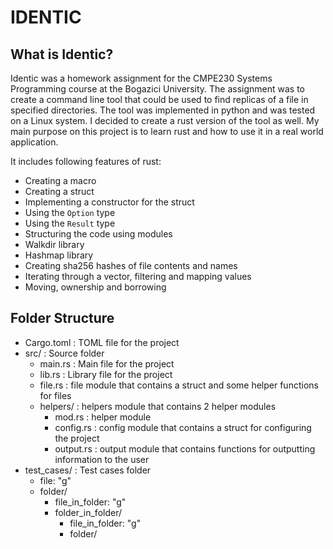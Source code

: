 # IDENTIC
## What is Identic?

Identic was a homework assignment for the CMPE230 Systems Programming course at the Bogazici University. The assignment was to create a command line tool that could be used to find replicas of a file in specified directories. The tool was implemented in python and was tested on a Linux system. I decided to create a rust version of the tool as well. My main purpose on this project is to learn rust and how to use it in a real world application. 

It includes following features of rust:
* Creating a macro 
* Creating a struct
* Implementing a constructor for the struct
* Using the `Option` type
* Using the `Result` type
* Structuring the code using modules
* Walkdir library 
* Hashmap library
* Creating sha256 hashes of file contents and names
* Iterating through a vector, filtering and mapping values
* Moving, ownership and borrowing



## Folder Structure
* Cargo.toml : TOML file for the project
* src/ : Source folder
    * main.rs : Main file for the project
    * lib.rs : Library file for the project
    * file.rs : file module that contains a struct and some helper functions for files
    * helpers/ : helpers module that contains 2 helper modules
        * mod.rs : helper module
        * config.rs : config module that contains a struct for configuring the project
        * output.rs : output module that contains functions for outputting information to the user
* test_cases/ : Test cases folder
    * file: "g"
    * folder/ 
        * file_in_folder: "g"
        * folder_in_folder/
            * file_in_folder: "g"
            * folder/
